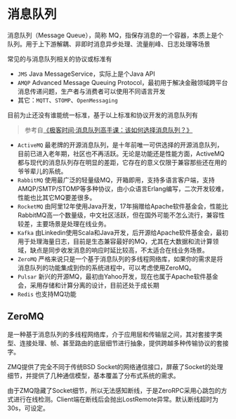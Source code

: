 # 消息队列

消息队列（Message Queue），简称 MQ，指保存消息的一个容器，本质上是个队列。用于上下游解耦、非即时消息异步处理、流量削峰、日志处理等场景

常见的与消息队列相关的协议或标准有

- `JMS` Java MessageService，实际上是个Java API
- `AMQP` Advanced Message Queuing Protocol，最初用于解决金融领域跨平台消息传递问题，生产者与消费者可以使用不同语言开发
- 其它：`MQTT`、`STOMP`、`OpenMessaging`

目前为止还没有谁能统一标准，基于以上标准和协议开发的消息队列有

> 参考自[《极客时间·消息队列高手课：该如何选择消息队列？》](https://time.geekbang.org/column/article/109750)

- `ActiveMQ` 最老牌的开源消息队列，是十年前唯一可供选择的开源消息队列，目前已进入老年期，社区也不再活跃。无论是功能还是性能方面，ActiveMQ 都与现代的消息队列存在明显的差距，它存在的意义仅限于兼容那些还在用的爷爷辈儿的系统。
- `RabbitMQ` 使用最广泛的轻量级MQ，开箱即用，支持多语言客户端，支持AMQP/SMTP/STOMP等多种协议，由小众语言Erlang编写，二次开发较难，性能也比其它MQ要差很多。
- `RocketMQ` 由阿里12年使用Java开发，17年捐赠给Apache软件基金会，性能比RabbitMQ高一个数量级，中文社区活跃，但在国外可能不怎么流行，兼容性较差，主要场景是处理在线业务。
- `Kafka` 由Linkedin使用Scala和Java开发，后开源给Apache软件基金会，最初用于处理海量日志，目前是生态兼容最好的MQ，尤其在大数据和流计算领域，缺点是同步收发消息的响应时延比较高，不太适合在线业务场景。
- `ZeroMQ` 严格来说只是一个基于消息队列的多线程网络库，如果你的需求是将消息队列的功能集成到你的系统进程中，可以考虑使用ZeroMQ。
- `Pulsar` 新兴的开源MQ，最初由Yahoo开发，现在也属于Apache软件基金会，采用存储和计算分离的设计，目前还处于成长期
- `Redis` 也支持MQ功能

## ZeroMQ

是一种基于消息队列的多线程网络库，介于应用层和传输层之间，其对套接字类型、连接处理、帧、甚至路由的底层细节进行抽象，提供跨越多种传输协议的套接字。

ZMQ提供了完全不同于传统BSD Socket的网络通信接口，屏蔽了Socket的处理细节，并提供了几种通信模型，基本覆盖了分布式系统的需求。

由于ZMQ隐藏了Socket细节，所以无法感知断线，于是ZeroRPC采用心跳包的方式进行在线检测。Client端在断线后会抛出LostRemote异常。默认断线超时为30s，可设定。
